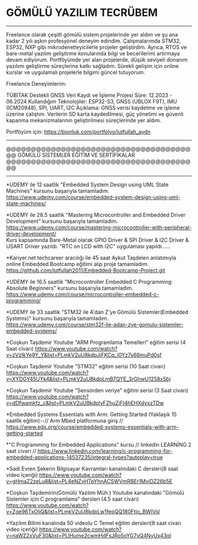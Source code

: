 # GÖMÜLÜ YAZILIM TECRÜBEM

***********************************************************************************************************************************************************************

Freelance olarak çeşitli gömülü sistem projelerinde yer aldım ve şu ana kadar 2 yılı aşkın profesyonel deneyim edindim. Çalışmalarımda STM32, ESP32, NXP gibi mikrodenetleyicilerle projeler geliştirdim. Ayrıca, RTOS ve bare-metal yazılım geliştirme konularında bilgi ve becerilerimi artırmaya devam ediyorum. Portföyümde yer alan projelerde, düşük seviyeli donanım yazılımı geliştirme süreçlerine katkı sağladım. Sürekli gelişim için online kurslar ve uygulamalı projelerle bilgimi güncel tutuyorum.


Freelance Deneyimlerim:

TÜBİTAK Destekli GNSS Veri Kaydı ve İşleme Projesi
Süre: 12.2023 - 06.2024
Kullandığım Teknolojiler: ESP32-S3, GNSS (UBLOX F9T), IMU (ICM20948), SPI, UART, I2C
Açıklama: GNSS verisi kaydetme ve işleme üzerine çalıştım. Verilerin SD karta kaydedilmesi, güç yönetimi ve güvenli kapanma mekanizmalarının geliştirilmesi süreçlerinde yer aldım.

Portföyüm için: https://bionluk.com/portfolyo/lutfullah_aydn 


***********************************************************************************************************************************************************************
@@@@@@@@@@@@@@@@@@@@@@@@@@@@@@@@@@@@@@@
GÖMÜLÜ SİSTEMLER EĞİTİM VE SERTİFİKALAR
@@@@@@@@@@@@@@@@@@@@@@@@@@@@@@@@@@@@@@@
***********************************************************************************************************************************************************************
*UDEMY ile 12 saatlik "Embedded System Design using UML State Machines" kursunu başarıyla tamamladım.                                                                  https://www.udemy.com/course/embedded-system-design-using-uml-state-machines/ 

*UDEMY ile 28.5 saatlik "Mastering Microcontroller and Embedded Driver Development" kursunu başarıyla tamamladım.                                                      https://www.udemy.com/course/mastering-microcontroller-with-peripheral-driver-development/  
                                                                                                                                                                       Kurs kapsamında Bare-Metal olarak GPIO Driver & SPI Driver & I2C Driver & USART Driver yazıldı. "RTC on LCD with I2C" uygulaması yapıldı......

*Kariyer.net techcareer aracılığı ile 45 saat Aykut Taşdelen anlatımıyla online Embedded Bootcamp eğitimi alıp proje tamamladım.                                       https://github.com/lutfullah2011/Embedded-Bootcamp-Project.git   

*UDEMY ile 16.5 saatlik "Microcontroller Embedded C Programming: Absolute Beginners" kursunu başarıyla tamamladım.                                                     https://www.udemy.com/course/microcontroller-embedded-c-programming/

*UDEMY ile 33 saatlik "STM32 ile A'dan Z'ye Gömülü Sistemler(Embedded Systems)" kursunu başarıyla tamamladım.
https://www.udemy.com/course/stm32f-ile-adan-zye-gomulu-sistemler-embedded-systems/


*Coşkun Taşdemir Youtube "ARM Programlama Temelleri" eğitim serisi (4 Saat civarı)                                                                                      https://www.youtube.com/watch?v=zVzIkYe9Y_Y&list=PLmkV2uU8kdpJiFKCq_j0Yz7s66muPd0sf

*Coşkun Taşdemir Youtube "STM32" eğitim serisi (10 Saat civarı)                                                                                                         https://www.youtube.com/watch?v=XYDGY45UYk4&list=PLmkV2uU8kdpLmB7QYE_3rGhwU1258xSbj

*Coşkun Taşdemir Youtube "Sensörden veriye" eğitim serisi (3 Saat civarı)                                                                                               https://www.youtube.com/watch?v=dDfwamkfz_c&list=PLmkV2uU8kdpIvFZhuZjFI4hEHXdvxzTDw

*Embedded Systems Essentials with Arm: Getting Started (Yaklaşık 15 saatlik eğitim)--// Arm Mbed platformuna giriş //
https://www.edx.org/course/embedded-systems-essentials-with-arm-getting-started

*"C Programming for Embedded Applications" kursu // linkedin LEARNİNG 2 saat civarı //
https://www.linkedin.com/learning/c-programming-for-embedded-applications-14537235/integral-types?autoplay=true
                                                                                                                                                                 
*Sadi Evren Şekerin Bilgisayar Kavramları kanalındaki C dersleri(8 saat video içeriği)
https://www.youtube.com/watch?v=gHmaZ2zeLu8&list=PL4eNZvHTpYhnACSWVmRBEr1MviDZ26b5E

*Coşkun Taşdemirin(Gömülü Yazılım Müh.) Youtube kanalındaki "Gömülü Sistemler için C programlama" dersleri (4.5 saat civarı)
https://www.youtube.com/watch?v=Zge96TxOliQ&list=PLmkV2uU8kdpLw1fepQQ180Ftjo_BWIVsl

*Yazılım Bilimi kanalında 50 videolu C Temel eğitim dersleri(8 saat civarı video içeriği)
https://www.youtube.com/watch?v=naWZ2xVuF30&list=PLIHume2cwmHdFsJRo5oYG7yQ4NyUx43ql




